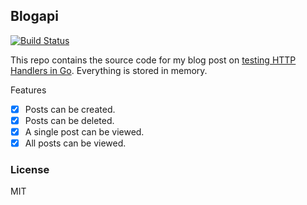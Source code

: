 ## Blogapi

[![Build Status](https://img.shields.io/travis/adelowo/blogapi/master.svg?style=flat-square)](https://travis-ci.org/adelowo/blogapi.svg?branch=master)

This repo contains the source code for my blog post on [testing HTTP Handlers in Go][blog]. Everything is stored in memory.

Features 

- [x] Posts can be created.
- [x] Posts can be deleted.
- [x] A single post can be viewed.
- [x] All posts can be viewed.

### License
MIT

[blog]: https://lanreadelowo.com/blog/2017/04/08/testing-http-handlers-go/
